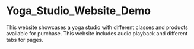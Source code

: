 # Yoga_Studio_Website_Demo
This website showcases a yoga studio with different classes and products available for purchase. This website includes audio playback and different tabs for pages. 
